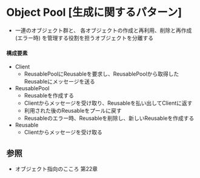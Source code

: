 # Object Pool [生成に関するパターン]
- 一連のオブジェクト群と、
  各オブジェクトの作成と再利用、削除と再作成 (エラー時) を管理する役割を担うオブジェクトを分離する

#### 構成要素
- Client
  - ReusablePoolにReusableを要求し、ReusablePoolから取得したReusableにメッセージを送る
- ReusablePool
  - Reusableを作成する
  - Clientからメッセージを受け取り、Reusableを払い出してClientに返す
  - 利用された後のReusableをプールに戻す
  - Reusableのエラー時、Reusableを削除し、新しいReusableを作成する
- Reusable
  - Clientからメッセージを受け取る

## 参照
- オブジェクト指向のこころ 第22章
